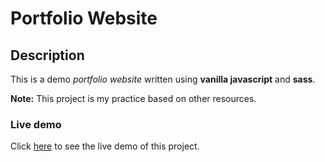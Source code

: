 # Portfolio Website

## Description

This is a demo _portfolio website_ written using **vanilla javascript** and **sass**.

**Note:** This project is my practice based on other resources.  

### Live demo

Click [here](https://mahmood-kn.github.io/portfolio-website/ "Portfolio Website") to see the live demo of this project.
